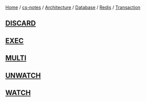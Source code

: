 [Home](https://mengxianbin.github.io) /
[cs-notes](https://mengxianbin.github.io/cs-notes/site) /
[Architecture](https://mengxianbin.github.io/cs-notes/site/Architecture) /
[Database](https://mengxianbin.github.io/cs-notes/site/Architecture/Database) /
[Redis](https://mengxianbin.github.io/cs-notes/site/Architecture/Database/Redis) /
[Transaction](https://mengxianbin.github.io/cs-notes/site/Architecture/Database/Redis/Transaction)

## [DISCARD](https://mengxianbin.github.io/cs-notes/site/Architecture/Database/Redis/Transaction/DISCARD)

## [EXEC](https://mengxianbin.github.io/cs-notes/site/Architecture/Database/Redis/Transaction/EXEC)

## [MULTI](https://mengxianbin.github.io/cs-notes/site/Architecture/Database/Redis/Transaction/MULTI)

## [UNWATCH](https://mengxianbin.github.io/cs-notes/site/Architecture/Database/Redis/Transaction/UNWATCH)

## [WATCH](https://mengxianbin.github.io/cs-notes/site/Architecture/Database/Redis/Transaction/WATCH)
